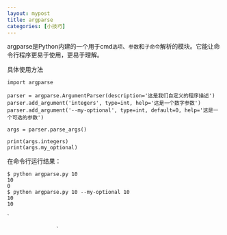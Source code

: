 ```yaml
---
layout: mypost
title: argparse
categories: [小技巧]
---
```


argparse是Python内建的一个用于cmd`选项`、`参数`和`子命令`解析的模块。它能让命令行程序更易于使用，更易于理解。

具体使用方法

```
import argparse

parser = argparse.ArgumentParser(description='这是我们自定义的程序描述')
parser.add_argument('integers', type=int, help='这是一个数字参数')
parser.add_argument('--my-optional', type=int, default=0, help='这是一个可选的参数')

args = parser.parse_args()

print(args.integers)
print(args.my_optional)
```

在命令行运行结果：

```
$ python argparse.py 10
10
0
$ python argparse.py 10 --my-optional 10
10
10
```


    
`
                        
                    `